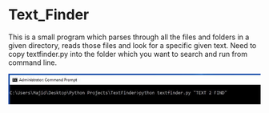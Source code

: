 # Text_Finder

This is a small program which parses through all the files and folders in a given directory, reads those files and look for a specific given text. 
Need to copy textfinder.py into the folder which you want to search and run from command line.

![Alt text](https://github.com/majidpy/Text_Finder/blob/master/Capture.JPG?raw=true "Optional Title")
